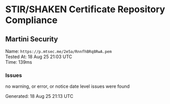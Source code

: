 # STIR/SHAKEN Certificate Repository Compliance

## Martini Security

Name: `https://p.mtsec.me/2e5a/RnnfhBRq8RwA.pem`\
Tested At: 18 Aug 25 21:03 UTC\
Time: 139ms

### Issues

no warning, or error, or notice date level issues were found

Generated: 18 Aug 25 21:13 UTC